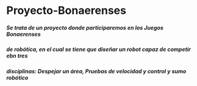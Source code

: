 # Proyecto-Bonaerenses

<h5> Se trata de un proyecto donde participaremos en los Juegos Bonaerenses 
<h5>de robótica, en el cual se tiene que diseñar un robot capaz de competir ebn tres 
<h5> disciplinas: Despejar un área, Pruebas de velocidad y control y sumo robótico
